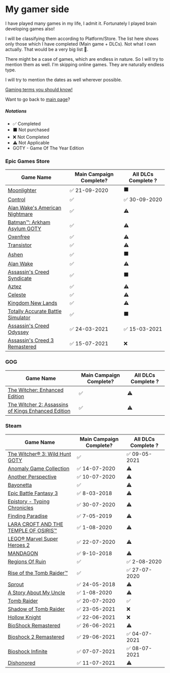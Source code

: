 <!-- @format -->

# My gamer side

I have played many games in my life, I admit it. Fortunately I played brain developing games also!

I will be classifying them according to Platform/Store. The list here shows only those which I have completed (Main game + DLCs). Not what I own actually. That would be a very big list 😬.

There might be a case of games, which are endless in nature. So I will try to mention them as well. I'm skipping online games. They are naturally endless type.

I will try to mention the dates as well wherever possible.

[Gaming terms you should know!](https://www.makeuseof.com/tag/learn-the-lingo-common-gaming-terms-you-should-know/?utm_source=MUO-NL-RP&utm_medium=newsletter)

Want to go back to [main page](../README.md)?

##### Notations

-   ✅ Completed
-   ⬛ Not purchased
-   ❌ Not Completed
-   ⚠ Not Applicable
-   GOTY - Game Of The Year Edition

### Epic Games Store

| Game Name                                                                                                                 | Main Campaign Complete? | All DLCs Complete ? |
| ------------------------------------------------------------------------------------------------------------------------- | ----------------------- | ------------------- |
| [Moonlighter](https://www.epicgames.com/store/en-US/product/moonlighter/home)                                             | ✅ 21-09-2020            | ⬛                   |
| [Control](https://www.epicgames.com/store/en-US/product/control/home)                                                     | ✅                       | ✅ 30-09-2020        |
| [Alan Wake's American Nightmare](https://www.epicgames.com/store/en-US/product/alan-wake-american-nightmare/home)         | ✅                       | ⚠                   |
| [Batman™: Arkham Asylum GOTY](https://www.epicgames.com/store/en-US/product/batman-arkham-asylum/home)                    | ✅                       | ⚠                   |
| [Oxenfree](https://www.epicgames.com/store/en-US/product/oxenfree/home)                                                   | ✅                       | ⚠                   |
| [Transistor](https://www.epicgames.com/store/en-US/product/transistor/home)                                               | ✅                       | ⚠                   |
| [Ashen](https://www.epicgames.com/store/en-US/product/ashen/home)                                                         | ✅                       | ⬛                   |
| [Alan Wake](https://www.epicgames.com/store/en-US/product/alan-wake/home)                                                 | ✅                       | ⚠                   |
| [Assassin's Creed Syndicate](https://www.epicgames.com/store/en-US/product/assassins-creed-syndicate/home)                | ✅                       | ⬛                   |
| [Aztez](https://www.epicgames.com/store/en-US/product/aztez/home)                                                         | ✅                       | ⚠                   |
| [Celeste](https://www.epicgames.com/store/en-US/product/celeste/home)                                                     | ✅                       | ⚠                   |
| [Kingdom New Lands](https://www.epicgames.com/store/en-US/product/kingdom-new-lands/home)                                 | ✅                       | ⚠                   |
| [Totally Accurate Battle Simulator](https://www.epicgames.com/store/en-US/product/totally-accurate-battle-simulator/home) | ✅                       | ⬛                   |
| [Assassin's Creed Odyssey](https://www.epicgames.com/store/en-US/p/assassins-creed-odyssey)                               | ✅ 24-03-2021            | ✅ 15-03-2021        |
| [Assassin's Creed 3 Remastered](https://www.epicgames.com/store/en-US/p/assassins-creed-3)                                | ✅ 15-07-2021            | ❌                   |

### GOG

| Game Name                                                                                    | Main Campaign Complete? | All DLCs Complete ? |
| -------------------------------------------------------------------------------------------- | ----------------------- | ------------------- |
| [The Witcher: Enhanced Edition](https://www.gog.com/game/the_witcher)                        | ✅                       | ⚠                   |
| [The Witcher 2: Assassins of Kings Enhanced Edition](https://www.gog.com/game/the_witcher_2) | ✅                       | ⚠                   |

### Steam

| Game Name                                                                                                              | Main Campaign Complete? | All DLCs Complete ? |
| ---------------------------------------------------------------------------------------------------------------------- | ----------------------- | ------------------- |
| [The Witcher® 3: Wild Hunt GOTY](https://store.steampowered.com/app/292030/The_Witcher_3_Wild_Hunt/)                   | ✅                       | ✅ 09-05-2021        |
| [Anomaly Game Collection](https://store.steampowered.com/bundle/4678/Anomaly_Game_Collection/)                         | ✅ 14-07-2020            | ⚠                   |
| [Another Perspective](https://store.steampowered.com/app/305920/Another_Perspective/)                                  | ✅ 10-07-2020            | ⚠                   |
| [Bayonetta](https://store.steampowered.com/app/460790/Bayonetta/)                                                      | ✅                       | ⚠                   |
| [Epic Battle Fantasy 3](https://store.steampowered.com/app/521200/Epic_Battle_Fantasy_3/)                              | ✅ 8-03-2018             | ⚠                   |
| [Epistory - Typing Chronicles](https://store.steampowered.com/app/398850/Epistory__Typing_Chronicles/)                 | ✅ 30-07-2020            | ⚠                   |
| [Finding Paradise](https://store.steampowered.com/app/337340/Finding_Paradise/)                                        | ✅ 7-05-2019             | ⚠                   |
| [LARA CROFT AND THE TEMPLE OF OSIRIS™](https://store.steampowered.com/app/289690/LARA_CROFT_AND_THE_TEMPLE_OF_OSIRIS/) | ✅ 1-08-2020             | ⚠                   |
| [LEGO® Marvel Super Heroes 2](https://store.steampowered.com/app/647830/LEGO_Marvel_Super_Heroes_2/)                   | ✅ 22-07-2020            | ⚠                   |
| [MANDAGON](https://store.steampowered.com/app/461560/MANDAGON/)                                                        | ✅ 9-10-2018             | ⚠                   |
| [Regions Of Ruin](https://store.steampowered.com/app/680360/Regions_Of_Ruin/)                                          | ✅                       | ✅ 2-08-2020         |
| [Rise of the Tomb Raider™](https://store.steampowered.com/app/391220/Rise_of_the_Tomb_Raider/)                         | ✅                       | ✅ 27-07-2020        |
| [Sprout](https://store.steampowered.com/app/758530/Sprout/)                                                            | ✅ 24-05-2018            | ⚠                   |
| [A Story About My Uncle](https://store.steampowered.com/app/278360/A_Story_About_My_Uncle/)                            | ✅ 1-08-2020             | ⚠                   |
| [Tomb Raider](https://store.steampowered.com/app/203160/Tomb_Raider/)                                                  | ✅ 20-07-2020            | ✅                   |
| [Shadow of Tomb Raider](https://store.steampowered.com/app/750920/Shadow_of_the_Tomb_Raider_Definitive_Edition/)       | ✅ 23-05-2021            | ❌                   |
| [Hollow Knight](https://store.steampowered.com/app/367520/Hollow_Knight/)                                              | ✅ 22-06-2021            | ❌                   |
| [BioShock Remastered](https://store.steampowered.com/app/409710/BioShock_Remastered/)                                  | ✅ 26-06-2021            | ⚠                   |
| [Bioshock 2 Remastered](https://store.steampowered.com/app/409720/BioShock_2_Remastered/)                              | ✅ 29-06-2021            | ✅ 04-07-2021        |
| [Bioshock Infinite](https://store.steampowered.com/app/8870/BioShock_Infinite/)                                        | ✅ 07-07-2021            | ✅ 08-07-2021        |
| [Dishonored](https://store.steampowered.com/app/205100/Dishonored/)                                                    | ✅ 11-07-2021            | ⚠                   |
